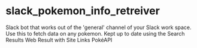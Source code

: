 # slack_pokemon_info_retreiver
Slack bot that works out of the 'general' channel of your Slack work space. Use this to fetch data on any pokemon. Kept up to date using the Search Results Web Result with Site Links PokéAPI
